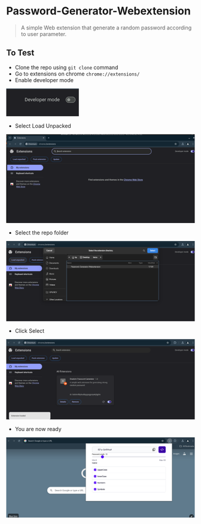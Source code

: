 # Password-Generator-Webextension

> A simple Web extension that generate a random password according to user parameter.

## To Test
- Clone the repo using `git clone` command
- Go to extensions on chrome `chrome://extensions/`
- Enable developer mode

![image_preview](./previews/image-1.png)

- Select Load Unpacked

![image_preview](./previews/image.png)

- Select the repo folder 

![image_preview](./previews/image-2.png)

- Click Select

![image_preview](./previews/image-3.png)

- You are now ready

![image_preview](./previews/image-4.png)
